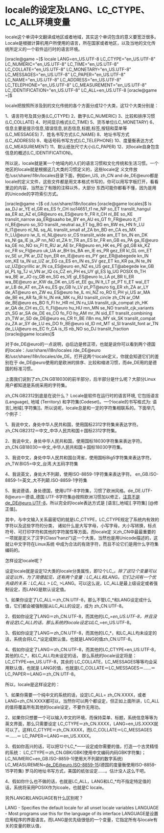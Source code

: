 # locale的设定及LANG、LC_CTYPE、LC_ALL环境变量

locale这个单词中文翻译成地区或者地域，其实这个单词包含的意义要宽泛很多。Locale是根据计算机用户所使用的语言，所在国家或者地区，以及当地的文化传统所定义的一个软件运行时的语言环境。

[oracle@game ~]$ locale
LANG=en_US.UTF-8
LC_CTYPE="en_US.UTF-8"
LC_NUMERIC="en_US.UTF-8"
LC_TIME="en_US.UTF-8"
LC_COLLATE="en_US.UTF-8"
LC_MONETARY="en_US.UTF-8"
LC_MESSAGES="en_US.UTF-8"
LC_PAPER="en_US.UTF-8"
LC_NAME="en_US.UTF-8"
LC_ADDRESS="en_US.UTF-8"
LC_TELEPHONE="en_US.UTF-8"
LC_MEASUREMENT="en_US.UTF-8"
LC_IDENTIFICATION="en_US.UTF-8"
LC_ALL=en_US.UTF-8
[oracle@game ~]$

locale把按照所涉及到的文化传统的各个方面分成12个大类，这12个大类分别是：

1、语言符号及其分类(LC_CTYPE)
2、数字(LC_NUMERIC)
3、比较和排序习惯(LC_COLLATE)
4、时间显示格式(LC_TIME)
5、货币单位(LC_MONETARY)
6、信息主要是提示信息,错误信息,状态信息,标题,标签,按钮和菜单等(LC_MESSAGES)
7、姓名书写方式(LC_NAME)
8、地址书写方式(LC_ADDRESS)
9、电话号码书写方式(LC_TELEPHONE)
10、度量衡表达方式 (LC_MEASUREMENT)
11、默认纸张尺寸大小(LC_PAPER)
12、对locale自身包含信息的概述(LC_IDENTIFICATION)。

所以说，locale就是某一个地域内的人们的语言习惯和文化传统和生活习惯。一个地区的locale就是根据这几大类的习惯定义的，这些locale定 义文件放在/usr/share/i18n/locales目录下面，例如en_US, zh_CN and de_DE@euro都是locale的定义文件，这些文件都是用文本格式书写的，你可以用写字板打开，看看里边的内容，当然出了有限的注释以外，大部分 东西可能你都看不懂，因为是用的Unicode的字符索引方式。

[oracle@game ~]$ cd /usr/share/i18n/locales
[oracle@game locales]$ ls
aa_DJ        ar_YE       el_GR       es_ES       fr_CH           iso14651_t1 ne_NP       so_ET                  translit_hangul
aa_ER        az_AZ       el_GR@euro es_ES@euro fr_FR           it_CH        nl_BE       so_KE                  translit_narrow
aa_ER@saaho be_BY       en_AU       es_GT       fr_FR@euro      it_IT        nl_BE@euro so_SO                  translit_neutral
aa_ET        bg_BG       en_BW       es_HN       fr_LU           it_IT@euro   nl_NL       sq_AL                  translit_small
af_ZA        bn_BD       en_CA       es_MX       fr_LU@euro      iw_IL        nl_NL@euro sr_CS                  translit_wide
am_ET        bn_IN       en_DK       es_NI       ga_IE           ja_JP        nn_NO       st_ZA                  tr_TR
an_ES        br_FR       en_GB       es_PA       ga_IE@euro      ka_GE        no_NO       sv_FI                  tt_RU
ar_AE        br_FR@euro en_HK       es_PE       gd_GB           kk_KZ        oc_FR       sv_FI@euro             uk_UA
ar_BH        bs_BA       en_IE       es_PR       gez_ER          kl_GL        om_ET       sv_SE                  ur_PK
ar_DZ        byn_ER      en_IE@euro es_PY       gez_ER@abegede kn_IN        om_KE       ta_IN                  uz_UZ
ar_EG        ca_ES       en_IN       es_SV       gez_ET          ko_KR        pa_IN       te_IN                  uz_UZ@cyrillic
ar_IN        ca_ES@euro en_NZ       es_US       gez_ET@abegede kw_GB        pl_PL       tg_TJ                  vi_VN
ar_IQ        cs_CZ       en_PH       es_UY       gl_ES           lg_UG        POSIX       th_TH                  wa_BE
ar_JO        cy_GB       en_SG       es_VE       gl_ES@euro      lo_LA        pt_BR       ti_ER                  wa_BE@euro
ar_KW        da_DK       en_US       et_EE       gu_IN           lt_LT        pt_PT       ti_ET                  wal_ET
ar_LB        de_AT       en_ZA       eu_ES       gv_GB           lv_LV        pt_PT@euro tig_ER                 xh_ZA
ar_LY        de_AT@euro en_ZW       eu_ES@euro he_IL           mi_NZ        ro_RO       tl_PH                  yi_US
ar_MA        de_BE       es_AR       fa_IR       hi_IN           mk_MK        ru_RU       translit_circle        zh_CN
ar_OM        de_BE@euro es_BO       fi_FI       hr_HR           ml_IN        ru_UA       translit_cjk_compat    zh_HK
ar_QA        de_CH       es_CL       fi_FI@euro hu_HU           mn_MN        se_NO       translit_cjk_variants zh_SG
ar_SA        de_DE       es_CO       fo_FO       hy_AM           mr_IN        sid_ET      translit_combining     zh_TW
ar_SD        de_DE@euro es_CR       fr_BE       i18n            ms_MY        sk_SK       translit_compat        zu_ZA
ar_SY        de_LU       es_DO       fr_BE@euro id_ID           mt_MT        sl_SI       translit_font
ar_TN        de_LU@euro es_EC       fr_CA       is_IS           nb_NO        so_DJ       translit_fraction
[oracle@game locales]$

对于de_DE@euro的一点说明，@后边是修正项，也就是说你可以看到两个德国的locale：/usr/share/i18n/locales /de_DE@euro和/usr/share/i18n/locales/de_DE。打开这两个locale定义，你就会知道它们的差别在于 de_DE@euro使用的是欧洲的排序、比较和缩进习惯，而de_DE用的是德国的标准习惯。

上面我们说到了zh_CN.GB18030的前半部分，后半部分是什么呢？大部分Linux用户都知道是系统采用的字符集。

zh_CN.GB2312到底是在说什么？ Locale是软件在运行时的语言环境, 它包括语言(Language), 地域 (Territory) 和字符集(Codeset)。一个locale的书写格式为: 语言[_地域[.字符集]]。所以说呢，locale总是和一定的字符集相联系的。下面举几个例子：

1、我说中文，身处中华人民共和国，使用国标2312字符集来表达字符。zh_CN.GB2312＝中文_中华人民共和国＋国标2312字符集。

2、我说中文，身处中华人民共和国，使用国标18030字符集来表达字符。zh_CN.GB18030＝中文_中华人民共和国＋国标18030字符集。

3、我说中文，身处中华人民共和国台湾省，使用国标Big5字符集来表达字符。zh_TW.BIG5=中文_台湾.大五码字符集

4、我说英文，身处大不列颠，使用ISO-8859-1字符集来表达字符。 en_GB.ISO-8859-1=英文_大不列颠.ISO-8859-1字符集

5、我说德语，身处德国，使用UTF-8字符集，习惯了欧洲风格。de_DE.UTF-8@euro＝德语_德国.UTF-8字符集@按照欧洲习惯加以修正，注意不是de_DE@euro.UTF-8，所以完全的locale表达方式是 [语言[_地域][.字符集] [@修正值]。

其中，与中文输入关系最密切的就是LC_CTYPE，LC_CTYPE规定了系统内有效的字符以及这些字符的分类， 诸如什么是大写字母，小写字母，大小写转换，标点符号、可打印字符和其他的字符属性等方面。而locale定 义zh_CN中最最重要的一项就是定义了汉字(Class“hanzi”)这一个大类，当然也是用Unicode描述的，这就让中文字符在Linux系统 中成为合法的有效字符，而且不论它们是用什么字符集编码的。

怎样设定locale呢？

设定locale就是设定12大类的locale分类属性，即12个LC_*。除了这12个变量可以设定以外，为了简便起见，还有两个变量：LC_ALL和LANG。它们之间有一个优先级的关系：LC_ALL > LC_* >LANG。可以这么说，LC_ALL是最上级设定或者强制设定，而LANG是默认设定值。

1、如果你设定了LC_ALL＝zh_CN.UTF-8，那么不管LC_*和LANG设定成什么值，它们都会被强制服从LC_ALL的设定，成为 zh_CN.UTF-8。

2、假如你设定了LANG＝zh_CN.UTF-8，而其他的LC_*=en_US.UTF-8，并且没有设定LC_ALL的话，那么系统的locale设定以LC_*=en_US.UTF-8。

3、假如你设定了LANG＝zh_CN.UTF-8，而其他的LC_*，和LC_ALL均未设定的话，系统会将LC_*设定成默认值，也就是LANG的值zh_CN.UTF-8。

4、假如你设定了LANG＝zh_CN.UTF-8，而其他的LC_CTYPE=en_US.UTF-8，其他的LC_*，和LC_ALL均未设定的话， 那么系统的locale设定将是：LC_CTYPE=en_US.UTF-8，其余的 LC_COLLATE，LC_MESSAGES等等均会采用默认值，也就是 LANG的值，也就是LC_COLLATE＝LC_MESSAGES＝……＝ LC_PAPER＝LANG＝zh_CN.UTF-8。

所以，locale是这样设定的：

1、如果你需要一个纯中文的系统的话，设定LC_ALL= zh_CN.XXXX，或者LANG=zh_CN.XXXX都可以，当然你可以两个都设定，但正如上面所讲，LC_ALL的值将覆盖所有其他的locale设定，不要作无用功。

2、如果你只想要一个可以输入中文的环境，而保持菜单、标题，系统信息等等为英文界面，那么只需要设定 LC_CTYPE＝zh_CN.XXXX，LANG=en_US.XXXX就可以了。这样LC_CTYPE＝zh_CN.XXXX，而LC_COLLATE＝LC_MESSAGES＝……＝ LC_PAPER＝LANG＝en_US.XXXX。

3、假如你高兴的话，可以把12个LC_*一一设定成你需要的值，打造一个古灵精怪的系统： LC_CTYPE＝zh_CN.GBK/GBK(使用中文编码内码GBK字符集)； LC_NUMERIC=en_GB.ISO-8859-1(使用大不列颠的数字系统) LC_MEASUREMEN=de_DE@euro.ISO-8859-15(德国的度量衡使用ISO-8859-15字符集) 罗马的地址书写方式，美国的纸张设定……。估计没人这么干吧。

4、假如你什么也不做的话，也就是LC_ALL，LANG和LC_*均不指定特定值的话，系统将采用POSIX作为lcoale，也就是C locale。

另外LANG和LANGUAGE有什么区别呢？

LANG - Specifies the default locale for all unset locale variables
LANGUAGE - Most programs use this for the language of its interface
LANGUAGE是设置应用程序的界面语言。而LANG是优先级很低的一个变量，它指定所有与locale有关的变量的默认值，